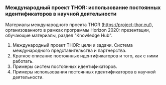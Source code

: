 ### Международный проект THOR: использование постоянных идентификаторов в научной деятельности
      
Материалы международного проекта THOR (https://project-thor.eu/), организованного в рамках программы Horizon 2020: презентации, обучающие материалы, раздел "Knowledge Hub". 
       
       

1. Международный проект THOR: цели и задачи. Система международного представительства и партнерства.        
2. Краткое описание постоянных идентификаторов и того, как с ними работать.       
3. Примеры систем постоянных идентификаторов.       
4. Примеры использования постоянных идентификаторов в научной деятельности.       
